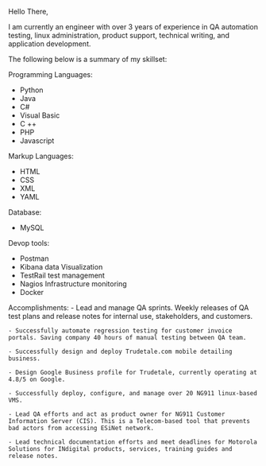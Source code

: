 Hello There,

I am currently an engineer with over 3 years of experience in QA automation testing, linux administration, product support, technical writing, and application development. 

The following below is a summary of my skillset:

Programming Languages:
   - Python
   - Java
   - C#
   - Visual Basic
   - C ++
   - PHP
   - Javascript
   
 Markup Languages:
   - HTML
   - CSS
   - XML
   - YAML
   
Database:
   - MySQL
   
Devop tools:
   - Postman
   - Kibana data Visualization
   - TestRail test management
   - Nagios Infrastructure monitoring
   - Docker

 Accomplishments:
    - Lead and manage QA sprints. Weekly releases of QA test plans and release notes for internal use, stakeholders, and customers.

    - Successfully automate regression testing for customer invoice portals. Saving company 40 hours of manual testing between QA team.

    - Successfully design and deploy Trudetale.com mobile detailing business. 

    - Design Google Business profile for Trudetale, currently operating at 4.8/5 on Google.

    - Successfully deploy, configure, and manage over 20 NG911 linux-based VMS. 

    - Lead QA efforts and act as product owner for NG911 Customer Information Server (CIS). This is a Telecom-based tool that prevents bad actors from accessing ESiNet network.

    - Lead technical documentation efforts and meet deadlines for Motorola Solutions for INdigital products, services, training guides and release notes.
